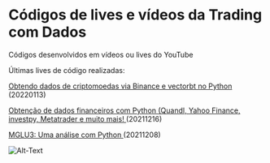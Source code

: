 # Códigos de lives e vídeos da Trading com Dados

Códigos desenvolvidos em vídeos ou lives do YouTube

Últimas lives de código realizadas:

[Obtendo dados de criptomoedas via Binance e vectorbt no Python ](https://youtu.be/Ux8CmoZgvWY)(20220113)

[Obtenção de dados financeiros com Python (Quandl, Yahoo Finance, investpy, Metatrader e muito mais! ](https://youtu.be/sd6pQaDSRgs)(20211216)

[MGLU3: Uma análise com Python ](https://youtu.be/LMVpp0xymOE)(20211208)



![Alt-Text](https://www.valutrades.com/hs-fs/hubfs/data-driven-trading.jpg?width=1095&name=data-driven-trading.jpg)

